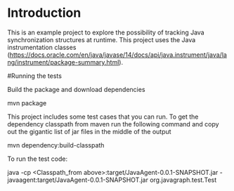 #  Introduction

This is an example project to explore the possibility of tracking Java synchronization structures at runtime. This project uses the Java instrumentation classes (https://docs.oracle.com/en/java/javase/14/docs/api/java.instrument/java/lang/instrument/package-summary.html).



#Running the tests

Build the package and download dependencies

mvn package

This project includes some test cases that you can run.  To get the dependency classpath from maven run the following command and copy out the gigantic list of jar files in the middle of the output

mvn dependency:build-classpath

To run the test code:

java -cp <Classpath_from above>:target/JavaAgent-0.0.1-SNAPSHOT.jar -javaagent:target/JavaAgent-0.0.1-SNAPSHOT.jar org.javagraph.test.Test
